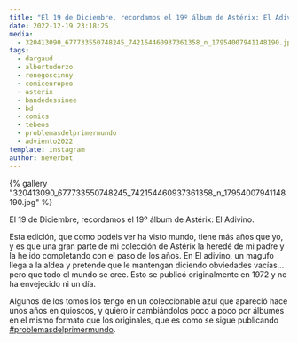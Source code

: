```yaml
---
title: "El 19 de Diciembre, recordamos el 19º álbum de Astérix: El Adivino"
date: 2022-12-19 23:18:25
media: 
  - 320413090_677733550748245_742154460937361358_n_17954007941148190.jpg
tags: 
  - dargaud
  - albertuderzo
  - renegoscinny
  - comiceuropeo
  - asterix
  - bandedessinee
  - bd
  - comics
  - tebeos
  - problemasdelprimermundo
  - adviento2022
template: instagram
author: neverbot
---
```


{% gallery "320413090_677733550748245_742154460937361358_n_17954007941148190.jpg" %}

El 19 de Diciembre, recordamos el 19º álbum de Astérix: El Adivino.

Esta edición, que como podéis ver ha visto mundo, tiene más años que yo, y es que una gran parte de mi colección de Astérix la heredé de mi padre y la he ido completando con el paso de los años. En El adivino, un magufo llega a la aldea y pretende que le mantengan diciendo obviedades vacías... pero que todo el mundo se cree. Esto se publicó originalmente en 1972 y no ha envejecido ni un día.

Algunos de los tomos los tengo en un coleccionable azul que apareció hace unos años en quioscos, y quiero ir cambiándolos poco a poco por álbumes en el mismo formato que los originales, que es como se sigue publicando [#problemasdelprimermundo](/etiquetas/problemasdelprimermundo).
